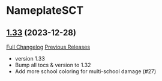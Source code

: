 # NameplateSCT

## [1.33](https://github.com/Justw8/NameplateSCT/tree/1.33) (2023-12-28)
[Full Changelog](https://github.com/Justw8/NameplateSCT/compare/1.32...1.33) [Previous Releases](https://github.com/Justw8/NameplateSCT/releases)

- version 1.33  
- Bump all tocs & version to 1.32  
- Add more school coloring for multi-school damage (#27)  
